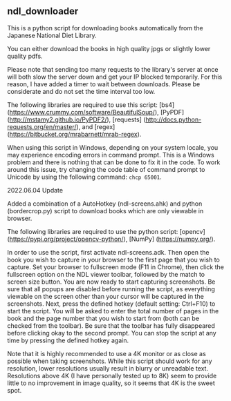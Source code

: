 ## ndl_downloader

This is a python script for downloading books automatically from the Japanese National Diet Library.

You can either download the books in high quality jpgs or slightly lower quality pdfs.

Please note that sending too many requests to the library's server at once will both slow the server down and get your IP blocked temporarily. For this reason, I have added a timer to wait between downloads. Please be considerate and do not set the time interval too low.

The following libraries are required to use this script: [bs4] (https://www.crummy.com/software/BeautifulSoup/), [PyPDF] (http://mstamy2.github.io/PyPDF2/), [requests] (http://docs.python-requests.org/en/master/), and [regex] (https://bitbucket.org/mrabarnett/mrab-regex).

When using this script in Windows, depending on your system locale, you may experience encoding errors in command prompt. This is a Windows problem and there is nothing that can be done to fix it in the code. To work around this issue, try changing the code table of command prompt to Unicode by using the following command: `chcp 65001`.

2022.06.04 Update

Added a combination of a AutoHotkey (ndl-screens.ahk) and python (bordercrop.py) script to download books which are only viewable in browser.

The following libraries are required to use the python script: [opencv] (https://pypi.org/project/opencv-python/), [NumPy] (https://numpy.org/).

In order to use the script, first activate ndl-screens.adk. Then open the book you wish to capture in your browser to the first page that you wish to capture. Set your browser to fullscreen mode (F11 in Chrome), then click the fullscreen option on the NDL viewer toolbar, followed by the match to screen size button. You are now ready to start capturing screenshots. Be sure that all popups are disabled before running the script, as everything viewable on the screen other than your cursor will be captured in the screenshots. Next, press the defined hotkey (default setting: Ctrl+F10) to start the script. You will be asked to enter the total number of pages in the book and the page number that you wish to start from (both can be checked from the toolbar). Be sure that the toolbar has fully disappeared before clicking okay to the second prompt. You can stop the script at any time by pressing the defined hotkey again.

Note that it is highly recommended to use a 4K monitor or as close as possible when taking screenshots. While this script should work for any resolution, lower resolutions usually result in blurry or unreadable text. Resolutions above 4K (I have personally tested up to 8K) seem to provide little to no improvement in image quality, so it seems that 4K is the sweet spot.

